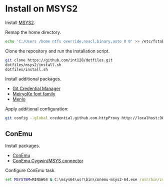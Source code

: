 Install on MSYS2
================

Install [MSYS2](https://msys2.github.io).

Remap the home directory.

```sh
echo 'C:/Users /home ntfs override,noacl,binary,auto 0 0' >> /etc/fstab
```

Clone the repository and run the installation script.

```sh
git clone https://github.com/int128/dotfiles.git
dotfiles/msys2/install.sh
dotfiles/install.sh
```

Install additional packages.

* [Git Credential Manager](https://github.com/Microsoft/Git-Credential-Manager-for-Windows)
* [MeiryoKe font family](http://www.geocities.jp/meir000/meiryoKe/index.html)
* [Menlo](https://github.com/hbin/top-programming-fonts)

Apply additional configuration:

```sh
git config --global credential.github.com.httpProxy http://localhost:9090
```


ConEmu
------

Install packages.

* [ConEmu](https://conemu.github.io)
* [ConEmu Cygwin/MSYS connector](https://github.com/Maximus5/cygwin-connector)

Configure ConEmu task.

```bat
set MSYSTEM=MINGW64 & C:\msys64\usr\bin\conemu-msys2-64.exe /usr/bin/zsh --login -i
```

